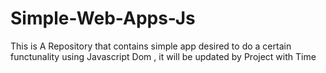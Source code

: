 # Simple-Web-Apps-Js
 This is A Repository that contains simple app desired to do a certain functunality using Javascript Dom , it will be updated by Project with Time 
